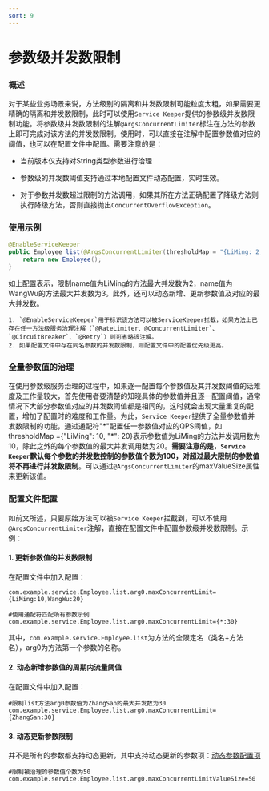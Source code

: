 ```yaml
---
sort: 9
---
```


# 参数级并发数限制

### 概述
对于某些业务场景来说，方法级别的隔离和并发数限制可能粒度太粗，如果需要更精确的隔离和并发数限制，此时可以使用`Service Keeper`提供的参数级并发数限制功能。将参数级并发数限制的注解`@ArgsConcurrentLimiter`标注在方法的参数上即可完成对该方法的并发数限制。使用时，可以直接在注解中配置参数值对应的阈值，也可以在配置文件中配置。需要注意的是：

- 当前版本仅支持对String类型参数进行治理

- 参数级的并发数阈值支持通过本地配置文件动态配置，实时生效。

- 对于参数并发数超过限制的方法调用，如果其所在方法正确配置了降级方法则执行降级方法，否则直接抛出`ConcurrentOverflowException`。

### 使用示例
```java
@EnableServiceKeeper
public Employee list(@ArgsConcurrentLimiter(thresholdMap = "{LiMing: 2, WangWu: 3}") String name) {
    return new Employee();
}
```
如上配置表示，限制name值为LiMing的方法最大并发数为2，name值为WangWu的方法最大并发数为3。此外，还可以动态新增、更新参数值及对应的最大并发数。
```note
1. `@EnableServiceKeeper`用于标识该方法可以被ServiceKeeper拦截，如果方法上已存在任一方法级服务治理注解（`@RateLimiter、@ConcurrentLimiter`、`@CircuitBreaker`、`@Retry`）则可省略该注解。
2. 如果配置文件中存在同名参数的并发数限制，则配置文件中的配置优先级更高。
```

### 全量参数值的治理
在使用参数级服务治理的过程中，如果逐一配置每个参数值及其并发数阈值的话难度及工作量较大，首先使用者要清楚的知晓具体的参数值并且逐一配置阈值，通常情况下大部分参数值对应的并发数阈值都是相同的，这时就会出现大量重复的配置，增加了配置时的难度和工作量。为此，`Service Keeper`提供了全量参数值并发数限制的功能，通过通配符"\*"配置任一参数值对应的QPS阈值，如thresholdMap ={"LiMing": 10, "\*": 20}表示参数值为LiMing的方法并发调用数为10，除此之外的每个参数值的最大并发调用数为20。**需要注意的是，`Service Keeper`默认每个参数的并发数控制的参数值个数为100，对超过最大限制的参数值将不再进行并发数限制**。可以通过`@ArgsConcurrentLimiter`的maxValueSize属性来更新该值。

### 配置文件配置
如前文所述，只要原始方法可以被`Service Keeper`拦截到，可以不使用`@ArgsConcurrentLimiter`注解，直接在配置文件中配置参数级并发数限制。示例：

#### 1. 更新参数值的并发数限制
在配置文件中加入配置：

```properties
com.example.service.Employee.list.arg0.maxConcurrentLimit={LiMing:10,WangWu:20}

#使用通配符匹配所有参数示例
com.example.service.Employee.list.arg0.maxConcurrentLimit={*:30}
```
其中，`com.example.service.Employee.list`为方法的全限定名（类名+方法名），arg0为方法第一个参数的名称。

#### 2. 动态新增参数值的周期内流量阈值
在配置文件中加入配置：

```properties
#限制list方法arg0参数值为ZhangSan的最大并发数为30
com.example.service.Employee.list.arg0.maxConcurrentLimit={ZhangSan:30}
```

#### 3. 动态更新参数限制
并不是所有的参数都支持动态更新，其中支持动态更新的参数项：[动态参数配置项](../configurations/dynamic.md)
```properties
#限制被治理的参数值个数为50
com.example.service.Employee.list.arg0.maxConcurrentLimitValueSize=50
```
